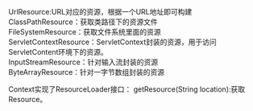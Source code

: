 UrlResource:URL对应的资源，根据一个URL地址即可构建  
ClassPathResource：获取类路径下的资源文件  
FileSystemResource：获取文件系统里面的资源  
ServletContextResource：ServletContext封装的资源，用于访问ServletContent环境下的资源。  
InputStreamResource：针对输入流封装的资源  
ByteArrayResource：针对一字节数组封装的资源  

Context实现了ResourceLoader接口：
getResource(String location):获取Resource。
